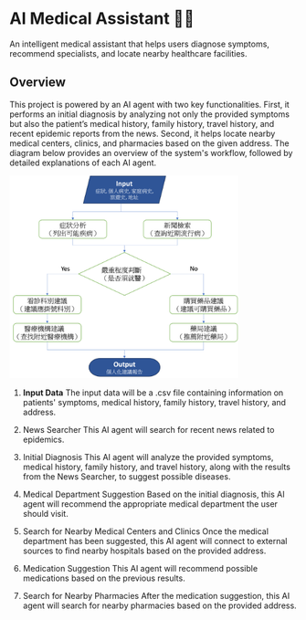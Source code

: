 # AI Medical Assistant 🤖🏥
An intelligent medical assistant that helps users diagnose symptoms, recommend specialists, and locate nearby healthcare facilities.
## Overview
This project is powered by an AI agent with two key functionalities. First, it performs an initial diagnosis by analyzing not only the provided symptoms but also the patient’s medical history, family history, travel history, and recent epidemic reports from the news. Second, it helps locate nearby medical centers, clinics, and pharmacies based on the given address.
The diagram below provides an overview of the system's workflow, followed by detailed explanations of each AI agent.

<img src="Flowchart.png" width="400"/>

1. **Input Data**
   The input data will be a .csv file containing information on patients' symptoms, medical history, family history, travel history, and address.

3. News Searcher
This AI agent will search for recent news related to epidemics.

4. Initial Diagnosis
This AI agent will analyze the provided symptoms, medical history, family history, and travel history, along with the results from the News Searcher, to     suggest possible diseases.

5. Medical Department Suggestion
Based on the initial diagnosis, this AI agent will recommend the appropriate medical department the user should visit.

6. Search for Nearby Medical Centers and Clinics
Once the medical department has been suggested, this AI agent will connect to external sources to find nearby hospitals based on the provided address.

7. Medication Suggestion
This AI agent will recommend possible medications based on the previous results.

8. Search for Nearby Pharmacies
After the medication suggestion, this AI agent will search for nearby pharmacies based on the provided address.


